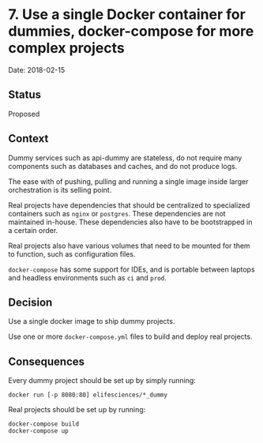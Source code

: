 # 7. Use a single Docker container for dummies, docker-compose for more complex projects

Date: 2018-02-15

## Status

Proposed

## Context

Dummy services such as api-dummy are stateless, do not require many components such as databases and caches, and do not produce logs.

The ease with of pushing, pulling and running a single image inside larger orchestration is its selling point.

Real projects have dependencies that should be centralized to specialized containers such as `nginx` or `postgres`. These dependencies are not maintained in-house. These dependencies also have to be bootstrapped in a certain order.

Real projects also have various volumes that need to be mounted for them to function, such as configuration files.

`docker-compose` has some support for IDEs, and is portable between laptops and headless environments such as `ci` and `prod`.

## Decision

Use a single docker image to ship dummy projects.

Use one or more `docker-compose.yml` files to build and deploy real projects.

## Consequences

Every dummy project should be set up by simply running:

```
docker run [-p 8080:80] elifesciences/*_dummy
```

Real projects should be set up by running:

```
docker-compose build
docker-compose up
```
